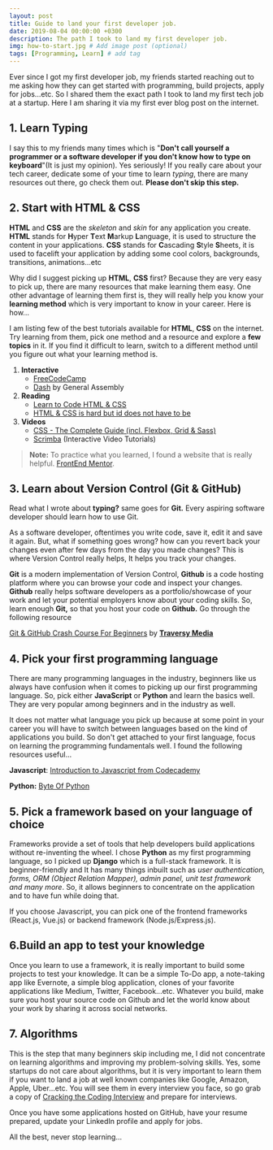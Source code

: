 ```yaml
---
layout: post
title: Guide to land your first developer job.
date: 2019-08-04 00:00:00 +0300
description: The path I took to land my first developer job.
img: how-to-start.jpg # Add image post (optional)
tags: [Programming, Learn] # add tag
---
```



Ever since I got my first developer job, my friends started reaching out to me asking how they can get started with programming, build projects, apply for jobs...etc. So I shared them the exact path I took to land my first tech job at a startup. Here I am sharing it via my first ever blog post on the internet.

## 1. Learn Typing

I say this to my friends many times which is "**Don't call yourself a programmer or a software developer if you don't know how to type on keyboard**"(It is just my opinion). Yes seriously! If you really care about your tech career, dedicate some of your time to learn *typing*, there are many resources out there, go check them out. **Please don't skip this step.**

## 2. Start with HTML & CSS

**HTML** and **CSS** are the *skeleton* and *skin* for any application you create. **HTML** stands for **H**yper **T**ext **M**arkup **L**anguage, it is used to structure the content in your applications. **CSS** stands for **C**ascading **S**tyle **S**heets, it is used to facelift your application by adding some cool colors, backgrounds, transitions, animations...etc

Why did I suggest picking up **HTML**, **CSS** first? Because they are very easy to pick up, there are many resources that make learning them easy. One other advantage of learning them first is, they will really help you know your **learning method** which is very important to know in your career. Here is how... 

    
I am listing few of the best tutorials available for **HTML**, **CSS** on the internet. Try learning from them, pick one method and a resource and explore a **few topics** in it. If you find it difficult to learn, switch to a different method until you figure out what your learning method is.

1. **Interactive**
    - [FreeCodeCamp](https://learn.freecodecamp.org/)
    - [Dash](https://dash.generalassemb.ly/) by General Assembly
2. **Reading**
    - [Learn to Code HTML & CSS](https://learn.shayhowe.com/)
    - [HTML & CSS is hard but id does not have to be](https://internetingishard.com/)
3. **Videos**
    - [CSS - The Complete Guide (incl. Flexbox, Grid & Sass)](https://www.udemy.com/course/css-the-complete-guide-incl-flexbox-grid-sass/?couponCode=ACAD_W)
    - [Scrimba](https://scrimba.com/) (Interactive Video Tutorials)

> **Note:** To practice what you learned, I found a website that is really helpful. [FrontEnd Mentor](https://www.frontendmentor.io/).

## 3. Learn about Version Control (Git & GitHub)

Read what I wrote about **typing?** same goes for **Git.** Every aspiring software developer should learn how to use Git.

As a software developer, oftentimes you write code, save it, edit it and save it again. But, what if something goes wrong? how can you revert back your changes even after few days from the day you made changes? This is where Version Control really helps, It helps you track your changes.

**Git** is a modern implementation of Version Control, **Github** is a code hosting platform where you can browse your code and inspect your changes. **Github** really helps software developers as a portfolio/showcase of your work and let your potential employers know about your coding skills. So, learn enough **Git,** so that you host your code on **Github.** Go through the following resource

[Git & GitHub Crash Course For Beginners](https://youtu.be/SWYqp7iY_Tc) by [**Traversy Media**](https://www.youtube.com/channel/UC29ju8bIPH5as8OGnQzwJyA)

## 4. Pick your first programming language

There are many programming languages in the industry, beginners like us always have confusion when it comes to picking up our first programming language. So, pick either **JavaScript** or **Python**  and learn the basics well. They are very popular among beginners and in the industry as well. 

It does not matter what language you pick up because at some point in your career you will have to switch between languages based on the kind of applications you build. So don't get attached to your first language, focus on learning the programming fundamentals well. I found the following resources useful...

**Javascript**: [Introduction to Javascript from Codecademy](https://www.codecademy.com/learn/introduction-to-javascript)

**Python:** [Byte Of Python](https://python.swaroopch.com/)

## 5. Pick a framework based on your language of choice

Frameworks provide a set of tools that help developers build applications without re-inventing the wheel. I chose **Python** as my first programming language, so I picked up **Django** which is a full-stack framework. It is beginner-friendly and It has many things inbuilt such as *user authentication, forms, ORM (Object Relation Mapper), admin panel, unit test framework and many more*. So, it allows beginners to concentrate on the application and to have fun while doing that.

If you choose Javascript, you can pick one of the frontend frameworks (React.js, Vue.js) or backend framework (Node.js/Express.js).

## 6.Build an app to test your knowledge

Once you learn to use a framework, it is really important to build some projects to test your knowledge. It can be a simple To-Do app, a note-taking app like Evernote, a simple blog application, clones of your favorite applications like Medium, Twitter, Facebook...etc. Whatever you build, make sure you host your source code on Github and let the world know about your work by sharing it across social networks. 

## 7. Algorithms

This is the step that many beginners skip including me, I did not concentrate on learning algorithms and improving my problem-solving skills. Yes, some startups do not care about algorithms, but it is very important to learn them if you want to land a job at well known companies like Google, Amazon, Apple, Uber...etc. You will see them in every interview you face, so go grab a copy of [Cracking the Coding Interview](https://amzn.to/2GOjeVI) and prepare for interviews.

Once you have some applications hosted on GitHub, have your resume prepared, update your LinkedIn profile and apply for jobs. 

All the best, never stop learning...